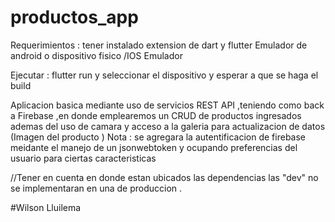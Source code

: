# productos_app

Requerimientos : 
  tener instalado extension de dart y flutter 
  Emulador de android o dispositivo fisico /IOS Emulador 

  
 Ejecutar : 
  flutter run y seleccionar el dispositivo y esperar a que se haga el build 


Aplicacion basica mediante uso de servicios REST API  ,teniendo como back a Firebase ,en donde emplearemos un CRUD de productos ingresados 
ademas del uso de camara y acceso a la galeria para actualizacion de datos (Imagen del producto )
Nota : se agregara la autentificacion de firebase meidante el manejo de un jsonwebtoken y ocupando preferencias del usuario para ciertas caracteristicas 

//Tener en cuenta en donde estan ubicados las dependencias las "dev" no se implementaran en una de produccion .

#Wilson Lluilema 
